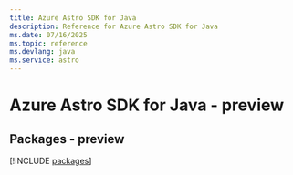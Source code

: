 ```yaml
---
title: Azure Astro SDK for Java
description: Reference for Azure Astro SDK for Java
ms.date: 07/16/2025
ms.topic: reference
ms.devlang: java
ms.service: astro
---
```

# Azure Astro SDK for Java - preview
## Packages - preview
[!INCLUDE [packages](astro-index.md)]